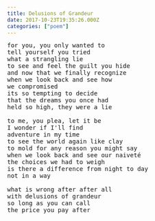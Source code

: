 ```yaml
---
title: Delusions of Grandeur
date: 2017-10-23T19:35:26.000Z
categories: ["poem"]
---
```

<pre>
for you, you only wanted to
tell yourself you tried
what a strangling lie
to see and feel the guilt you hide
and now that we finally recognize
when we look back and see how
we compromised
its so tempting to decide
that the dreams you once had
held so high, they were a lie

to me, you plea, let it be
I wonder if I'll find
adventure in my time
to see the world again like clay
to mold for any reason you might say
when we look back and see our naiveté
the choices we had to weigh
is there a difference from night to day
not in a way

what is wrong after after all
with delusions of grandeur
so long as you can call
the price you pay after
</pre>
